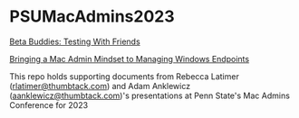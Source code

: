 # PSUMacAdmins2023

[Beta Buddies: Testing With Friends](https://docs.google.com/presentation/d/111b7_ZJ_WSHSH0zuO934RqbTNDx0cwsE7UAe7fpflI8/edit?usp=sharing)

[Bringing a Mac Admin Mindset to Managing Windows Endpoints](https://docs.google.com/presentation/d/1nOaOh0lWfInD2mGLG-SJBrSXq6AUwl8oYMHzh3Mjc0w/edit?usp=sharing)

This repo holds supporting documents from Rebecca Latimer (rlatimer@thumbtack.com) and Adam Anklewicz (aanklewicz@thumbtack.com)'s presentations at Penn State's Mac Admins Conference for 2023